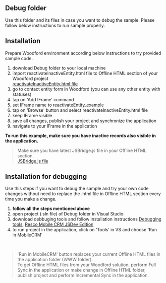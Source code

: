 ## Debug folder

Use this folder and its files in case you want to debug the sample.
Please follow below instructions to run sample properly.

## Installation

Prepare Woodford environment according below instructions to try provided sample code.

1. download Debug folder to your local machine
2. import reactivateInactiveEntity.html file to Offline HTML section of your Woodford project <br />[reactivateInactiveEntity.html file](https://github.com/Resconet/JSBridge/blob/master/samples/UI/EntityForm/ReactivateEntity/reactivateInactiveEntity.html)
3. go to contact entity form in Woodford (you can use any other entity with statuses)
4. tap on 'Add IFrame' command
5. set IFrame name to reactivateEntity_example
6. tap on 'Browse' button and select reactivateInactiveEntity.html file
7. keep IFrame visible
8. save all changes, publish your project and synchronize the application
9. navigate to your IFrame in the application

**To run this example, make sure you have inactive records also visible in the application.**

> Make sure you have latest JSBridge.js file in your Offline HTML section.
<br />[JSBridge.js file](https://github.com/Resconet/JSBridge/blob/master/src/JSBridge.js)

## Installation for debugging

Use this steps if you want to debug the sample and try your own code changes without need to replace the .html file in Offline HTML section every time you make a change.

1. **follow all the steps mentioned above**
2. open project (.sln file) of Debug folder in Visual Studio
3. download debbuging tools and follow installation instructions [Debugging tools](https://github.com/Resconet/JSBridge/tree/master/tools), [Resco Mobile CRM JSDev Edition](https://github.com/Resconet/JSBridge/tree/master/MobileCRM)
4. to run project in the application, click on 'Tools' in VS and choose 'Run in MobileCRM'
<br />

> 'Run in MobileCRM' button replaces your current Offline HTML files in the application folder (WWW folder).
<br />To get Offline HTML files from your Woodford solution, perform Full Sync in the application or make change in Offline HTML folder, publish project and perform Incremental Sync in the application.
